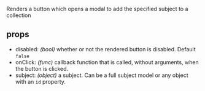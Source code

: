 Renders a button which opens a modal to add the specified subject to a collection

## props

- disabled: _(bool)_ whether or not the rendered button is disabled. Default `false`
- onClick: _(func)_ callback function that is called, without arguments, when the button is clicked.
- subject: _(object)_ a subject. Can be a full subject model or any object with an `id` property.


